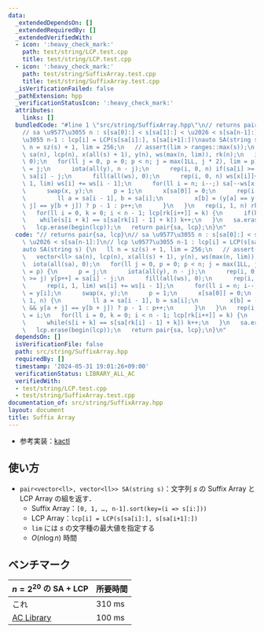 ```yaml
---
data:
  _extendedDependsOn: []
  _extendedRequiredBy: []
  _extendedVerifiedWith:
  - icon: ':heavy_check_mark:'
    path: test/string/LCP.test.cpp
    title: test/string/LCP.test.cpp
  - icon: ':heavy_check_mark:'
    path: test/string/SuffixArray.test.cpp
    title: test/string/SuffixArray.test.cpp
  _isVerificationFailed: false
  _pathExtension: hpp
  _verificationStatusIcon: ':heavy_check_mark:'
  attributes:
    links: []
  bundledCode: "#line 1 \"src/string/SuffixArray.hpp\"\n// returns pair{sa, lcp}\n\
    // sa \u9577\u3055 n : s[sa[0]:] < s[sa[1]:] < \u2026 < s[sa[n-1]:]\n// lcp \u9577\
    \u3055 n-1 : lcp[i] = LCP(s[sa[i]:], s[sa[i+1]:])\nauto SA(string s) {\n   ll\
    \ n = sz(s) + 1, lim = 256;\n   // assert(lim > ranges::max(s));\n   vector<ll>\
    \ sa(n), lcp(n), x(all(s) + 1), y(n), ws(max(n, lim)), rk(n);\n   iota(all(sa),\
    \ 0);\n   for(ll j = 0, p = 0; p < n; j = max(1LL, j * 2), lim = p) {\n      p\
    \ = j;\n      iota(all(y), n - j);\n      rep(i, 0, n) if(sa[i] >= j) y[p++] =\
    \ sa[i] - j;\n      fill(all(ws), 0);\n      rep(i, 0, n) ws[x[i]]++;\n      rep(i,\
    \ 1, lim) ws[i] += ws[i - 1];\n      for(ll i = n; i--;) sa[--ws[x[y[i]]]] = y[i];\n\
    \      swap(x, y);\n      p = 1;\n      x[sa[0]] = 0;\n      rep(i, 1, n) {\n\
    \         ll a = sa[i - 1], b = sa[i];\n         x[b] = (y[a] == y[b] && y[a +\
    \ j] == y[b + j]) ? p - 1 : p++;\n      }\n   }\n   rep(i, 1, n) rk[sa[i]] = i;\n\
    \   for(ll i = 0, k = 0; i < n - 1; lcp[rk[i++]] = k) {\n      if(k) k--;\n  \
    \    while(s[i + k] == s[sa[rk[i] - 1] + k]) k++;\n   }\n   sa.erase(begin(sa));\n\
    \   lcp.erase(begin(lcp));\n   return pair{sa, lcp};\n}\n"
  code: "// returns pair{sa, lcp}\n// sa \u9577\u3055 n : s[sa[0]:] < s[sa[1]:] <\
    \ \u2026 < s[sa[n-1]:]\n// lcp \u9577\u3055 n-1 : lcp[i] = LCP(s[sa[i]:], s[sa[i+1]:])\n\
    auto SA(string s) {\n   ll n = sz(s) + 1, lim = 256;\n   // assert(lim > ranges::max(s));\n\
    \   vector<ll> sa(n), lcp(n), x(all(s) + 1), y(n), ws(max(n, lim)), rk(n);\n \
    \  iota(all(sa), 0);\n   for(ll j = 0, p = 0; p < n; j = max(1LL, j * 2), lim\
    \ = p) {\n      p = j;\n      iota(all(y), n - j);\n      rep(i, 0, n) if(sa[i]\
    \ >= j) y[p++] = sa[i] - j;\n      fill(all(ws), 0);\n      rep(i, 0, n) ws[x[i]]++;\n\
    \      rep(i, 1, lim) ws[i] += ws[i - 1];\n      for(ll i = n; i--;) sa[--ws[x[y[i]]]]\
    \ = y[i];\n      swap(x, y);\n      p = 1;\n      x[sa[0]] = 0;\n      rep(i,\
    \ 1, n) {\n         ll a = sa[i - 1], b = sa[i];\n         x[b] = (y[a] == y[b]\
    \ && y[a + j] == y[b + j]) ? p - 1 : p++;\n      }\n   }\n   rep(i, 1, n) rk[sa[i]]\
    \ = i;\n   for(ll i = 0, k = 0; i < n - 1; lcp[rk[i++]] = k) {\n      if(k) k--;\n\
    \      while(s[i + k] == s[sa[rk[i] - 1] + k]) k++;\n   }\n   sa.erase(begin(sa));\n\
    \   lcp.erase(begin(lcp));\n   return pair{sa, lcp};\n}\n"
  dependsOn: []
  isVerificationFile: false
  path: src/string/SuffixArray.hpp
  requiredBy: []
  timestamp: '2024-05-31 19:01:26+09:00'
  verificationStatus: LIBRARY_ALL_AC
  verifiedWith:
  - test/string/LCP.test.cpp
  - test/string/SuffixArray.test.cpp
documentation_of: src/string/SuffixArray.hpp
layout: document
title: Suffix Array
---
```

- 参考実装：[kactl](https://github.com/kth-competitive-programming/kactl/blob/431a6ef4ec6c04cf4c17e065089b7c4d451ea9cf/content/strings/SuffixArray.h)

## 使い方

- `pair<vector<ll>, vector<ll>> SA(string s)`：文字列 $s$ の Suffix Array と LCP Array の組を返す．
    - Suffix Array：`[0, 1, …, n-1].sort(key=(i => s[i:]))`
    - LCP Array：`lcp[i] = LCP(s[sa[i]:], s[sa[i+1]:])`
    - `lim` には $s$ の文字種の最大値を指定する
    - $O(n \log n)$ 時間

## ベンチマーク

| $n = 2^{20}$ の SA + LCP | 所要時間 |
| --- | --- |
| これ | 310 ms |
| [AC Library](https://github.com/atcoder/ac-library/blob/d8ca7f26686f6c78d15d13ca438ea866526e87fb/atcoder/string.hpp) | 100 ms |
